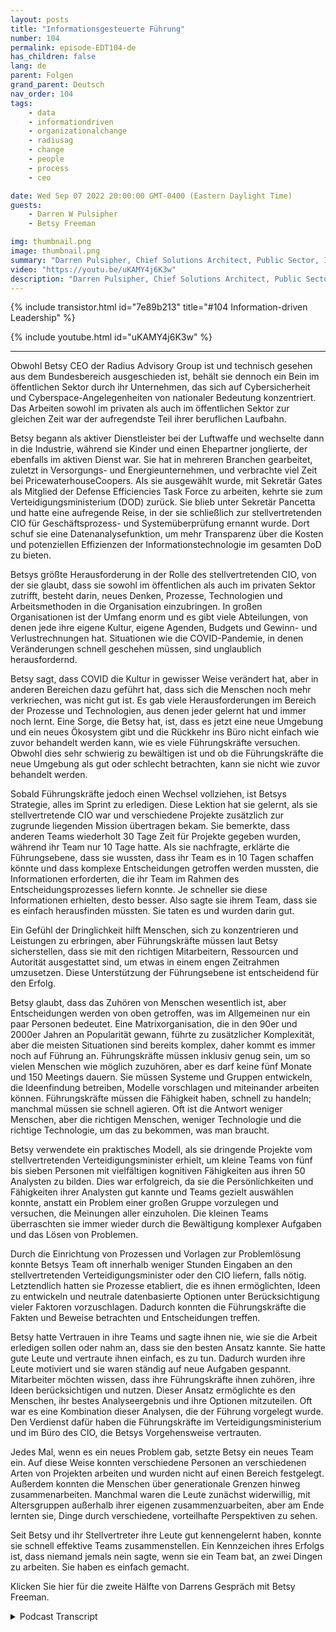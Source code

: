 ```yaml
---
layout: posts
title: "Informationsgesteuerte Führung"
number: 104
permalink: episode-EDT104-de
has_children: false
lang: de
parent: Folgen
grand_parent: Deutsch
nav_order: 104
tags:
    - data
    - informationdriven
    - organizationalchange
    - radiusag
    - change
    - people
    - process
    - ceo

date: Wed Sep 07 2022 20:00:00 GMT-0400 (Eastern Daylight Time)
guests:
    - Darren W Pulsipher
    - Betsy Freeman

img: thumbnail.png
image: thumbnail.png
summary: "Darren Pulsipher, Chief Solutions Architect, Public Sector, Intel, spricht mit Betsy Freeman, CEO von Radius Advisory Group, über ihre Erfahrungen als informationsorientierte Führungskraft im öffentlichen und privaten Sektor. Teil eins von zwei."
video: "https://youtu.be/uKAMY4j6K3w"
description: "Darren Pulsipher, Chief Solutions Architect, Public Sector, Intel, spricht mit Betsy Freeman, CEO von Radius Advisory Group, über ihre Erfahrungen als informationsorientierte Führungskraft im öffentlichen und privaten Sektor. Teil eins von zwei."
---
```


<div>
{% include transistor.html id="7e89b213" title="#104 Information-driven Leadership" %}

{% include youtube.html id="uKAMY4j6K3w" %}
</div>

---

Obwohl Betsy CEO der Radius Advisory Group ist und technisch gesehen aus dem Bundesbereich ausgeschieden ist, behält sie dennoch ein Bein im öffentlichen Sektor durch ihr Unternehmen, das sich auf Cybersicherheit und Cyberspace-Angelegenheiten von nationaler Bedeutung konzentriert. Das Arbeiten sowohl im privaten als auch im öffentlichen Sektor zur gleichen Zeit war der aufregendste Teil ihrer beruflichen Laufbahn.

Betsy begann als aktiver Dienstleister bei der Luftwaffe und wechselte dann in die Industrie, während sie Kinder und einen Ehepartner jonglierte, der ebenfalls im aktiven Dienst war. Sie hat in mehreren Branchen gearbeitet, zuletzt in Versorgungs- und Energieunternehmen, und verbrachte viel Zeit bei PricewaterhouseCoopers. Als sie ausgewählt wurde, mit Sekretär Gates als Mitglied der Defense Efficiencies Task Force zu arbeiten, kehrte sie zum Verteidigungsministerium (DOD) zurück. Sie blieb unter Sekretär Pancetta und hatte eine aufregende Reise, in der sie schließlich zur stellvertretenden CIO für Geschäftsprozess- und Systemüberprüfung ernannt wurde. Dort schuf sie eine Datenanalysefunktion, um mehr Transparenz über die Kosten und potenziellen Effizienzen der Informationstechnologie im gesamten DoD zu bieten.

Betsys größte Herausforderung in der Rolle des stellvertretenden CIO, von der sie glaubt, dass sie sowohl im öffentlichen als auch im privaten Sektor zutrifft, besteht darin, neues Denken, Prozesse, Technologien und Arbeitsmethoden in die Organisation einzubringen. In großen Organisationen ist der Umfang enorm und es gibt viele Abteilungen, von denen jede ihre eigene Kultur, eigene Agenden, Budgets und Gewinn- und Verlustrechnungen hat. Situationen wie die COVID-Pandemie, in denen Veränderungen schnell geschehen müssen, sind unglaublich herausfordernd.

Betsy sagt, dass COVID die Kultur in gewisser Weise verändert hat, aber in anderen Bereichen dazu geführt hat, dass sich die Menschen noch mehr verkriechen, was nicht gut ist. Es gab viele Herausforderungen im Bereich der Prozesse und Technologien, aus denen jeder gelernt hat und immer noch lernt. Eine Sorge, die Betsy hat, ist, dass es jetzt eine neue Umgebung und ein neues Ökosystem gibt und die Rückkehr ins Büro nicht einfach wie zuvor behandelt werden kann, wie es viele Führungskräfte versuchen. Obwohl dies sehr schwierig zu bewältigen ist und ob die Führungskräfte die neue Umgebung als gut oder schlecht betrachten, kann sie nicht wie zuvor behandelt werden.

Sobald Führungskräfte jedoch einen Wechsel vollziehen, ist Betsys Strategie, alles im Sprint zu erledigen. Diese Lektion hat sie gelernt, als sie stellvertretende CIO war und verschiedene Projekte zusätzlich zur zugrunde liegenden Mission übertragen bekam. Sie bemerkte, dass anderen Teams wiederholt 30 Tage Zeit für Projekte gegeben wurden, während ihr Team nur 10 Tage hatte. Als sie nachfragte, erklärte die Führungsebene, dass sie wussten, dass ihr Team es in 10 Tagen schaffen könnte und dass komplexe Entscheidungen getroffen werden mussten, die Informationen erforderten, die ihr Team im Rahmen des Entscheidungsprozesses liefern konnte. Je schneller sie diese Informationen erhielten, desto besser. Also sagte sie ihrem Team, dass sie es einfach herausfinden müssten. Sie taten es und wurden darin gut.

Ein Gefühl der Dringlichkeit hilft Menschen, sich zu konzentrieren und Leistungen zu erbringen, aber Führungskräfte müssen laut Betsy sicherstellen, dass sie mit den richtigen Mitarbeitern, Ressourcen und Autorität ausgestattet sind, um etwas in einem engen Zeitrahmen umzusetzen. Diese Unterstützung der Führungsebene ist entscheidend für den Erfolg.

Betsy glaubt, dass das Zuhören von Menschen wesentlich ist, aber Entscheidungen werden von oben getroffen, was im Allgemeinen nur ein paar Personen bedeutet. Eine Matrixorganisation, die in den 90er und 2000er Jahren an Popularität gewann, führte zu zusätzlicher Komplexität, aber die meisten Situationen sind bereits komplex, daher kommt es immer noch auf Führung an. Führungskräfte müssen inklusiv genug sein, um so vielen Menschen wie möglich zuzuhören, aber es darf keine fünf Monate und 150 Meetings dauern. Sie müssen Systeme und Gruppen entwickeln, die Ideenfindung betreiben, Modelle vorschlagen und miteinander arbeiten können. Führungskräfte müssen die Fähigkeit haben, schnell zu handeln; manchmal müssen sie schnell agieren. Oft ist die Antwort weniger Menschen, aber die richtigen Menschen, weniger Technologie und die richtige Technologie, um das zu bekommen, was man braucht.

Betsy verwendete ein praktisches Modell, als sie dringende Projekte vom stellvertretenden Verteidigungsminister erhielt, um kleine Teams von fünf bis sieben Personen mit vielfältigen kognitiven Fähigkeiten aus ihren 50 Analysten zu bilden. Dies war erfolgreich, da sie die Persönlichkeiten und Fähigkeiten ihrer Analysten gut kannte und Teams gezielt auswählen konnte, anstatt ein Problem einer großen Gruppe vorzulegen und versuchen, die Meinungen aller einzuholen. Die kleinen Teams überraschten sie immer wieder durch die Bewältigung komplexer Aufgaben und das Lösen von Problemen.

Durch die Einrichtung von Prozessen und Vorlagen zur Problemlösung konnte Betsys Team oft innerhalb weniger Stunden Eingaben an den stellvertretenden Verteidigungsminister oder den CIO liefern, falls nötig. Letztendlich hatten sie Prozesse etabliert, die es ihnen ermöglichten, Ideen zu entwickeln und neutrale datenbasierte Optionen unter Berücksichtigung vieler Faktoren vorzuschlagen. Dadurch konnten die Führungskräfte die Fakten und Beweise betrachten und Entscheidungen treffen.

Betsy hatte Vertrauen in ihre Teams und sagte ihnen nie, wie sie die Arbeit erledigen sollen oder nahm an, dass sie den besten Ansatz kannte. Sie hatte gute Leute und vertraute ihnen einfach, es zu tun. Dadurch wurden ihre Leute motiviert und sie waren ständig auf neue Aufgaben gespannt. Mitarbeiter möchten wissen, dass ihre Führungskräfte ihnen zuhören, ihre Ideen berücksichtigen und nutzen. Dieser Ansatz ermöglichte es den Menschen, ihr bestes Analyseergebnis und ihre Optionen mitzuteilen. Oft war es eine Kombination dieser Analysen, die der Führung vorgelegt wurde. Den Verdienst dafür haben die Führungskräfte im Verteidigungsministerium und im Büro des CIO, die Betsys Vorgehensweise vertrauten.

Jedes Mal, wenn es ein neues Problem gab, setzte Betsy ein neues Team ein. Auf diese Weise konnten verschiedene Personen an verschiedenen Arten von Projekten arbeiten und wurden nicht auf einen Bereich festgelegt. Außerdem konnten die Menschen über generationale Grenzen hinweg zusammenarbeiten. Manchmal waren die Leute zunächst widerwillig, mit Altersgruppen außerhalb ihrer eigenen zusammenzuarbeiten, aber am Ende lernten sie, Dinge durch verschiedene, vorteilhafte Perspektiven zu sehen.

Seit Betsy und ihr Stellvertreter ihre Leute gut kennengelernt haben, konnte sie schnell effektive Teams zusammenstellen. Ein Kennzeichen ihres Erfolgs ist, dass niemand jemals nein sagte, wenn sie ein Team bat, an zwei Dingen zu arbeiten. Sie haben es einfach gemacht.

Klicken Sie hier für die zweite Hälfte von Darrens Gespräch mit Betsy Freeman.



<details>
<summary> Podcast Transcript </summary>

<p></p>

</details>
